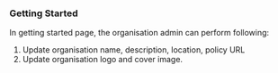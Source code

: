 ### Getting Started

In getting started page, the organisation admin can perform following:

1. Update organisation name, description, location, policy URL
2. Update organisation logo and cover image.